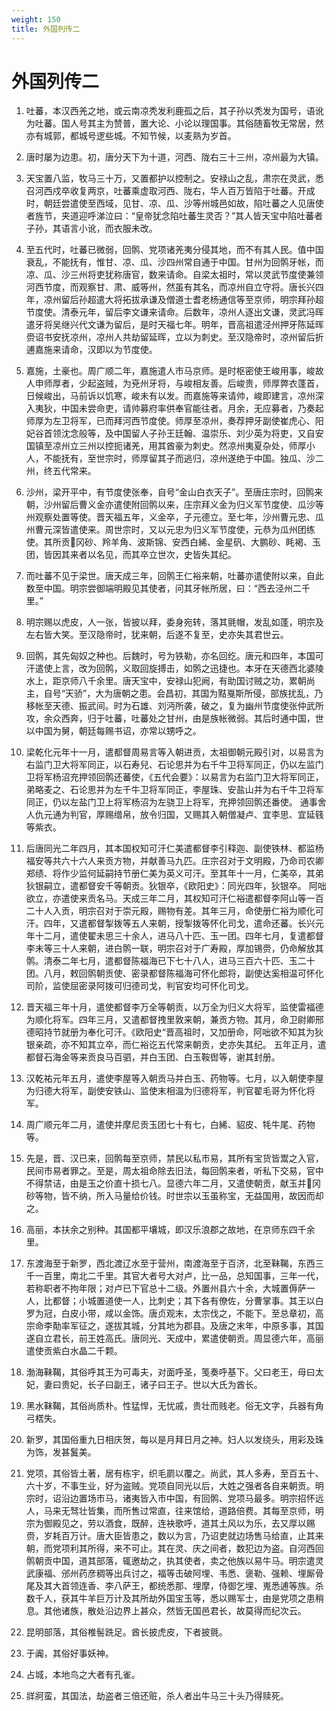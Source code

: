```yaml
---
weight: 150
title: 外国列传二
---
```


# 外国列传二

1. <span id="外国列传二-1"></span>
吐蕃，本汉西羌之地，或云南凉秃发利鹿孤之后，其子孙以秃发为国号，语讹为吐蕃。国人号其主为赞普，置大论、小论以理国事。其俗随畜牧无常居，然亦有城郭，都城号逻些城。不知节候，以麦熟为岁首。

2. <span id="外国列传二-2"></span>
唐时屡为边患。初，唐分天下为十道，河西、陇右三十三州，凉州最为大镇。

3. <span id="外国列传二-3"></span>
天宝置八监，牧马三十万，又置都护以控制之。安禄山之乱，肃宗在灵武，悉召河西戍卒收复两京，吐蕃乘虚取河西、陇右，华人百万皆陷于吐蕃。开成时，朝廷尝遣使至西域，见甘、凉、瓜、沙等州城邑如故，陷吐蕃之人见唐使者旌节，夹道迎呼涕泣曰：“皇帝犹念陷吐蕃生灵否？”其人皆天宝中陷吐蕃者子孙，其语言小讹，而衣服未改。

4. <span id="外国列传二-4"></span>
至五代时，吐蕃已微弱，回鹘、党项诸羌夷分侵其地，而不有其人民。值中国衰乱，不能抚有，惟甘、凉、瓜、沙四州常自通于中国。甘州为回鹘牙帐，而凉、瓜、沙三州将吏犹称唐官，数来请命。自梁太祖时，常以灵武节度使兼领河西节度，而观察甘、肃、威等州，然虽有其名，而凉州自立守将。唐长兴四年，凉州留后孙超遣大将拓拔承谦及僧道士耆老杨通信等至京师，明宗拜孙超节度使。清泰元年，留后李文谦来请命。后数年，凉州人逐出文谦，灵武冯晖遣牙将吴继兴代文谦为留后，是时天福七年。明年，晋高祖遣泾州押牙陈延晖赍诏书安抚凉州，凉州人共劫留延晖，立以为刺史。至汉隐帝时，凉州留后折逋嘉施来请命，汉即以为节度使。

5. <span id="外国列传二-5"></span>
嘉施，土豪也。周广顺二年，嘉施遣人市马京师。是时枢密使王峻用事，峻故人申师厚者，少起盗贼，为兗州牙将，与峻相友善。后峻贵，师厚弊衣蓬首，日候峻出，马前诉以饥寒，峻未有以发。而嘉施等来请帅，峻即建言，凉州深入夷狄，中国未尝命吏，请帅募府率供奉官能往者。月余，无应募者，乃奏起师厚为左卫将军，已而拜河西节度使。师厚至凉州，奏荐押牙副使崔虎心、阳妃谷首领沈念般等，及中国留人子孙王廷翰、温崇乐、刘少英为将吏，又自安国镇至凉州立三州以控扼诸羌，用其酋豪为刺史。然凉州夷夏杂处，师厚小人，不能抚有，至世宗时，师厚留其子而逃归，凉州遂绝于中国。独瓜、沙二州，终五代常来。

6. <span id="外国列传二-6"></span>
沙州，梁开平中，有节度使张奉，自号“金山白衣天子”。至唐庄宗时，回鹘来朝，沙州留后曹义金亦遣使附回鹘以来，庄宗拜义金为归义军节度使、瓜沙等州观察处置等使。晋天福五年，义金卒，子元德立。至七年，沙州曹元忠、瓜州曹元深皆遣使来。周世宗时，又以元忠为归义军节度使，元恭为瓜州团练使。其所贡冈砂、羚羊角、波斯锦、安西白絺、金星矾、大鹏砂、眊褐、玉团，皆因其来者以名见，而其卒立世次，史皆失其纪。

7. <span id="外国列传二-7"></span>
而吐蕃不见于梁世。唐天成三年，回鹘王仁裕来朝，吐蕃亦遣使附以来，自此数至中国。明宗尝御端明殿见其使者，问其牙帐所居，曰：“西去泾州二千里。”

8. <span id="外国列传二-8"></span>
明宗赐以虎皮，人一张，皆披以拜，委身宛转，落其氈帽，发乱如蓬，明宗及左右皆大笑。至汉隐帝时，犹来朝，后遂不复至，史亦失其君世云。

9. <span id="外国列传二-9"></span>
回鹘，其先匈奴之种也。后魏时，号为铁勒，亦名回纥。唐元和四年，本国可汗遣使上言，改为回鹘，义取回旋搏击，如鹘之迅捷也。本牙在天德西北婆陵水上，距京师八千余里。唐天宝中，安禄山犯阙，有助国讨贼之功，累朝尚主，自号“天骄”，大为唐朝之患。会昌初，其国为黠戛斯所侵，部族扰乱，乃移帐至天德、振武间。时为石雄、刘沔所袭，破之，复为幽州节度使张仲武所攻，余众西奔，归于吐蕃，吐蕃处之甘州，由是族帐微弱。其后时通中国，世以中国为舅，朝廷每赐书诏，亦常以甥呼之。

10. <span id="外国列传二-10"></span>
梁乾化元年十一月，遣都督周易言等入朝进贡，太祖御朝元殿引对，以易言为右监门卫大将军同正，以石寿兒、石论思并为右千牛卫将军同正，仍以左监门卫将军杨沼充押领回鹘还蕃使，《五代会要》：以易言为右监门卫大将军同正，弟略麦之、石论思并为左千牛卫将军同正，李屋珠、安盐山并为右千牛卫将军同正，仍以左盐门卫上将军杨沼为左骁卫上将军，充押领回鹘还番使。 通事舍人仇元通为判官，厚赐缯帛，放令归国，又赐其入朝僧凝卢、宜李思、宜延篯等紫衣。

11. <span id="外国列传二-11"></span>
后唐同光二年四月，其本国权知可汗仁美遣都督李引释迦、副使铁林、都监杨福安等共六十六人来贡方物，并献善马九匹。庄宗召对于文明殿，乃命司农卿郑绩、将作少监何延嗣持节册仁美为英义可汗。至其年十一月，仁美卒，其弟狄银嗣立，遣都督安千等朝贡。狄银卒，《欧阳史》：同光四年，狄银卒。 阿咄欲立，亦遣使来贡名马。天成三年二月，其权知可汗仁裕遣都督李阿山等一百二十人入贡，明宗召对于崇元殿，赐物有差。其年三月，命使册仁裕为顺化可汗。四年，又遣都督掣拨等五人来朝，授掣拨等怀化司戈，遣命还蕃。长兴元年十二月，遣使翟未思三十余人，进马八十匹、玉一团。四年七月，复遣都督李未等三十人来朝，进白鹘一联，明宗召对于广寿殿，厚加锡赍，仍命解放其鹘。清泰二年七月，遣都督陈福海已下七十八人，进马三百六十匹、玉二十团。八月，敕回鹘朝贡使、密录都督陈福海可怀化郎将，副使达奚相温可怀化司阶，监使屈密录阿拨可归德司戈，判官安均可怀化司戈。

12. <span id="外国列传二-12"></span>
晋天福三年十月，遣使都督李万全等朝贡，以万全为归义大将军，监使雷福德为顺化将军。四年三月，又遣都督拽里敦来朝，兼贡方物。其月，命卫尉卿邢德昭持节就册为奉化可汗。《欧阳史“晋高祖时，又加册命，阿咄欲不知其为狄银亲疏，亦不知其立卒，而仁裕讫五代常来朝贡，史亦失其纪。 五年正月，遣都督石海金等来贡良马百驷，并白玉团、白玉鞍辔等，谢其封册。

13. <span id="外国列传二-13"></span>
汉乾祐元年五月，遣使李屋等入朝贡马并白玉、药物等。七月，以入朝使李屋为归德大将军，副使安铁山、监使末相温为归德将军，判官翟毛哥为怀化将军。

14. <span id="外国列传二-14"></span>
周广顺元年二月，遣使并摩尼贡玉团七十有七，白絺、貂皮、牦牛尾、药物等。

15. <span id="外国列传二-15"></span>
先是，晋、汉已来，回鹘每至京师，禁民以私市易，其所有宝货皆鬻之入官，民间市易者罪之。至是，周太祖命除去旧法，每回鹘来者，听私下交易，官中不得禁诘，由是玉之价直十损七八。显德六年二月，又遣使朝贡，献玉并冈砂等物，皆不纳，所入马量给价钱。时世宗以玉虽称宝，无益国用，故因而却之。

16. <span id="外国列传二-16"></span>
高丽，本扶余之别种。其国都平壤城，即汉乐浪郡之故地，在京师东四千余里。

17. <span id="外国列传二-17"></span>
东渡海至于新罗，西北渡辽水至于营州，南渡海至于百济，北至靺鞨，东西三千一百里，南北二千里。其官大者号大对卢，比一品，总知国事，三年一代，若称职者不拘年限；对卢已下官总十二级。外置州县六十余，大城置傉萨一人，比都督；小城置道使一人，比刺史；其下各有僚佐，分曹掌事。其王以白罗为冠，白皮小带，咸以金饰。唐贞观末，太宗伐之，不能下。至总章初，高宗命李勣率军征之，遂拔其城，分其地为郡县。及唐之末年，中原多事，其国遂自立君长，前王姓高氏。唐同光、天成中，累遣使朝贡。周显德六年，高丽遣使贡紫白水晶二千颗。

18. <span id="外国列传二-18"></span>
渤海靺鞨，其俗呼其王为可毒夫，对面呼圣，笺奏呼基下。父曰老王，母曰太妃，妻曰贵妃，长子曰副王，诸子曰王子。世以大氏为酋长。

19. <span id="外国列传二-19"></span>
黑水靺鞨，其俗尚质朴。性猛悍，无忧戚，贵壮而贱老。俗无文字，兵器有角弓楛失。

20. <span id="外国列传二-20"></span>
新罗，其国俗重九日相庆贺，每以是月拜日月之神。妇人以发绕头，用彩及珠为饰，发甚鬒美。

21. <span id="外国列传二-21"></span>
党项，其俗皆土著，居有栋宇，织毛罽以覆之。尚武，其人多寿，至百五十、六十岁，不事生业，好为盗贼。党项自同光以后，大姓之强者各自来朝贡。明宗时，诏沿边置场市马，诸夷皆入市中国，有回鹘、党项马最多。明宗招怀远人，马来无驽壮皆集，而所售过常直，往来馆给，道路倍费。其每至京师，明宗为御殿见之，劳以酒食，既醉，连袂歌呼，道其土风以为乐，去又厚以赐赍，岁耗百万计。唐大臣皆患之，数以为言，乃诏吏就边场售马给直，止其来朝，而党项利其所得，来不可止。其在灵、庆之间者，数犯边为盗。自河西回鹘朝贡中国，道其部落，辄邀劫之，执其使者，卖之他族以易牛马。明宗遣灵武康福、邠州药彦稠等出兵讨之，福等击破阿埋、韦悉、褒勒、强赖、埋厮骨尾及其大首领连香、李八萨王，都统悉那、埋摩，侍御乞埋、嵬悉逋等族。杀数千人，获其牛羊巨万计及其所劫外国宝玉等，悉以赐军士，由是党项之患稍息。其他诸族，散处沿边界上甚众，然皆无国邑君长，故莫得而纪次云。

22. <span id="外国列传二-22"></span>
昆明部落，其俗椎髻跣足。酋长披虎皮，下者披氈。

23. <span id="外国列传二-23"></span>
于阗，其俗好事妖神。

24. <span id="外国列传二-24"></span>
占城，本地鸟之大者有孔雀。

25. <span id="外国列传二-25"></span>
牂牁蛮，其国法，劫盗者三倍还赃，杀人者出牛马三十头乃得赎死。
